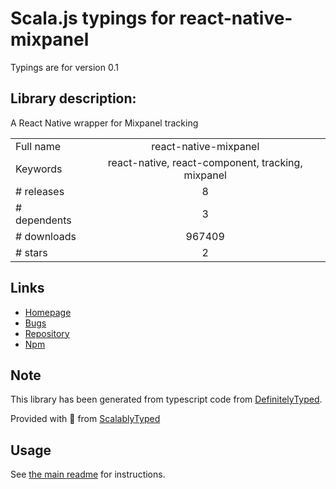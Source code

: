 
# Scala.js typings for react-native-mixpanel

Typings are for version 0.1

## Library description:
A React Native wrapper for Mixpanel tracking

|                    |                 |
| ------------------ | :-------------: |
| Full name          | react-native-mixpanel |
| Keywords           | react-native, react-component, tracking, mixpanel |
| # releases         | 8 |
| # dependents       | 3 |
| # downloads        | 967409 |
| # stars            | 2 |

## Links
- [Homepage](https://github.com/davodesign84/react-native-mixpanel#readme)
- [Bugs](https://github.com/davodesign84/react-native-mixpanel/issues)
- [Repository](https://github.com/davodesign84/react-native-mixpanel)
- [Npm](https://www.npmjs.com/package/react-native-mixpanel)
    


## Note
This library has been generated from typescript code from [DefinitelyTyped](https://definitelytyped.org).

Provided with :purple_heart: from [ScalablyTyped](https://github.com/oyvindberg/ScalablyTyped)

## Usage
See [the main readme](../../readme.md) for instructions.


